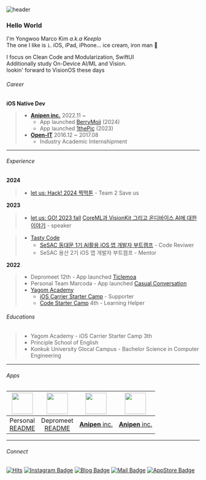 ![header](https://capsule-render.vercel.app/api?type=Waving&color=timeGradient&height=300&section=header&text=Try%20again,%20Fail%20again,%20Fail%20better&fontSize=58&animation=twinkling)

### Hello World     
I'm Yongwoo Marco Kim _a.k.a Keeplo_  
The one I like is `i`. iOS, iPad, iPhone... ice cream, iron man 🙈 

I focus on Clean Code and Modularization, SwiftUI   
Additionally study On-Device AI/ML and Vision.   
lookin' forward to VisionOS these days

###### Career
**iOS Native Dev**

> - **[Anipen inc.](https://www.anipen.com/)** 2022.11 ~
>   - App launched [BerryMoji](https://apps.apple.com/kr/app/%EB%B2%A0%EB%A6%AC%EB%AA%A8%EC%A7%80/id6504273337) (2024)
>   - App launched [1thePic](https://apps.apple.com/kr/app/1thepic/id6448253916) (2023)
> - **[Open-IT](http://open-it.co.kr/~open-it/index.php)** 2016.12 ~ 2017.08
>   - Industry Academic Internshipment

---

###### Experience
**2024**
> - [let us: Hack! 2024 찍먹톤](https://www.instagram.com/p/C7nofgrvPth/?utm_source=ig_web_copy_link&igsh=MzRlODBiNWFlZA==) - Team 2 Save us

**2023**
> - [let us: GO! 2023 fall](https://letusgo2023fall.vercel.app/) [CoreML과 VisionKit 그리고 온디바이스 AI에 대한 이야기](https://www.youtube.com/watch?v=yiCb3dqJXmg&list=PL03rJBlpwTaDcTTNVMETmglJZpM-GuPm3&index=6) - speaker

> - [Tasty Code](https://www.tastycode.kr/)
>    - [SeSAC 동대문 1기 AI활용 iOS 앱 개발자 부트캠프](https://sesac.seoul.kr/course/active/detail.do) - Code Reviwer
>    - SeSAC 용산 2기 iOS 앱 개발자 부트캠프 - Mentor

**2022**
> - Depromeet 12th - App launched [Ticlemoa](https://apps.apple.com/kr/app/ticlemoa/id1659267166)      
> - Personal Team Marcoda - App launched [Casual Conversation](https://github.com/PSE-Applications/CasualConversation/projects?type=classic)  
> - [Yagom Academy](https://www.yagom-academy.kr/)
>   - [iOS Carrier Starter Camp](https://www.yagom-academy.kr/camp/career-starter) - Supporter    
>   - [Code Starter Camp](https://www.yagom-academy.kr/camp/code-starter) 4th - Learning Helper   

###### Educations
> - Yagom Academy - iOS Carrier Starter Camp 3th   
> - Principle School of English   
> - Konkuk University Glocal Campus - Bachelor Science in Computer Engineering    

--- 

###### Apps
|[<img src="https://is1-ssl.mzstatic.com/image/thumb/Purple112/v4/f5/e6/a6/f5e6a66b-6148-0758-1cbe-68e044302575/AppIcon-0-1x_U007emarketing-0-7-0-85-220.png/230x0w.webp" width="55" height="55">](https://apps.apple.com/kr/app/id1642134370/)|[<img src="https://is2-ssl.mzstatic.com/image/thumb/Purple113/v4/11/75/0b/11750b22-86d4-be19-a5b7-2108075ba54f/AppIcon-0-1x_U007emarketing-0-5-0-85-220.png/460x0w.webp" width="55" height="55">](https://apps.apple.com/kr/app/ticlemoa/id1659267166)| [<img src="https://is4-ssl.mzstatic.com/image/thumb/Purple116/v4/da/e2/c4/dae2c4c6-afc4-aa5b-fe92-1ebba4d39e21/AppIcon-1x_U007emarketing-0-7-0-85-220.png/434x0w.webp" width="55" height="55">](https://apps.apple.com/kr/app/1thepic/id6448253916) | [<img src="https://is1-ssl.mzstatic.com/image/thumb/Purple221/v4/d8/34/95/d8349520-7799-5bc8-f6e4-6ca795d76635/AppIcon.production-1x_U007ephone-0-85-220-0.png/230x0w.webp" width="55" height="55">](https://apps.apple.com/kr/app/%EB%B2%A0%EB%A6%AC%EB%AA%A8%EC%A7%80/id6504273337) | 
|:-:|:-:|:-:|:-:|
| Personal <br> [README](https://github.com/PSE-Applications/CasualConversation/blob/main/README.md) | Depromeet <br> [README](https://github.com/depromeet/ticlemoa-iOS) | [**Anipen** inc.](https://www.anipen.com/) | [**Anipen** inc.](https://www.anipen.com/) |

---

###### Connect

[![Hits](https://hits.seeyoufarm.com/api/count/incr/badge.svg?url=https%3A%2F%2Fgithub.com%2FKeeplo&count_bg=%2381A1C1&title_bg=%2388C0D0&icon=&icon_color=%23D8DEE9&title=hits&edge_flat=false)](https://hits.seeyoufarm.com) [![Instagram Badge](https://img.shields.io/badge/-Instagram-81A1C1?logo=instagram&logoColor=E4405F&fontColor=D8DEE9&link=https://www.instagram.com/keepingitflow/)](https://www.instagram.com/keepingitflow/)  [![Blog Badge](https://img.shields.io/badge/-Tistory-81A1C1?logo=Tistory&logoColor=000000&fontColor=D8DEE9&link=https://keeplo.tistory.com)](https://keeplo.tistory.com)  [![Mail Badge](https://img.shields.io/badge/-Gmail-81A1C1?logo=Gmail&logoColor=EA4335&fontColor=D8DEE9&mailto:keepingitflow@gmail.com)](mailto:keepingitflow@gmail.com)  [![AppStore Badge](https://img.shields.io/badge/-AppStore-81A1C1?logo=AppStore&logoColor=0D96F6&fontColor=D8DEE9&link=https://apps.apple.com/kr/developer/yongwoo-kim/id1626062808)](https://apps.apple.com/kr/developer/yongwoo-kim/id1626062808)
